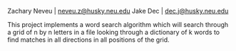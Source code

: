 Zachary Neveu | neveu.z@husky.neu.edu
Jake Dec | dec.j@husky.neu.edu

This project implements a word search algorithm which will search through a grid of n by n letters in a file looking through a dictionary of k words to find matches in all directions in all positions of the grid.
